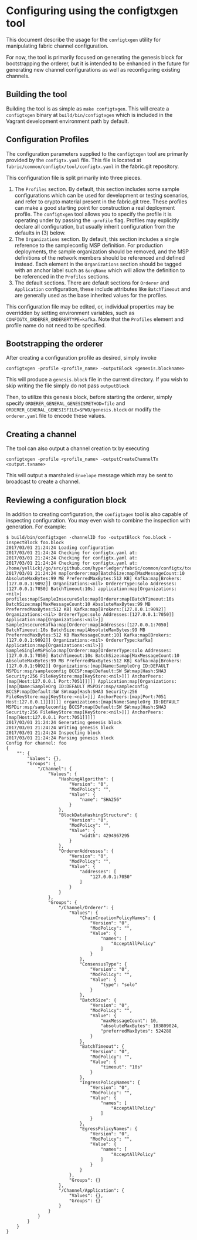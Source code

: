 # Configuring using the configtxgen tool

This document describe the usage for the `configtxgen` utility for manipulating fabric channel configuration.

For now, the tool is primarily focused on generating the genesis block for bootstrapping the orderer, but it is intended to be enhanced in the future for generating new channel configurations as well as reconfiguring existing channels.

## Building the tool

Building the tool is as simple as `make configtxgen`.  This will create a `configtxgen` binary at `build/bin/configtxgen` which is included in the Vagrant development environment path by default.

## Configuration Profiles

The configuration parameters supplied to the `configtxgen` tool are primarily provided by the `configtx.yaml` file.  This file is located at `fabric/common/configtx/tool/configtx.yaml` in the fabric.git repository.

This configuration file is split primarily into three pieces.

1. The `Profiles` section.  By default, this section includes some sample configurations which can be used for development or testing scenarios, and refer to crypto material present in the fabric.git tree.  These profiles can make a good starting point for construction a real deployment profile.  The `configtxgen` tool allows you to specify the profile it is operating under by passing the `-profile` flag.  Profiles may explicitly declare all configuration, but usually inherit configuration from the defaults in (3) below.
2. The `Organizations` section.  By default, this section includes a single reference to the sampleconfig MSP definition.  For production deployments, the sample organization should be removed, and the MSP definitions of the network members should be referenced and defined instead.  Each element in the `Organizations` section should be tagged with an anchor label such as `&orgName` which will allow the definition to be referenced in the `Profiles` sections.
3. The default sections.  There are default sections for `Orderer` and `Application` configuration, these include attributes like `BatchTimeout` and are generally used as the base inherited values for the profiles.

This configuration file may be edited, or, individual properties may be overridden by setting environment variables, such as `CONFIGTX_ORDERER_ORDERERTYPE=kafka`.  Note that the `Profiles` element and profile name do not need to be specified.

## Bootstrapping the orderer
After creating a configuration profile as desired, simply invoke
```
configtxgen -profile <profile_name> -outputBlock <genesis.blockname>
```
This will produce a `genesis.block` file in the current directory.  If you wish to skip writing the file simply do not pass `outputBlock`

Then, to utilize this genesis block, before starting the orderer, simply specify `ORDERER_GENERAL_GENESISMETHOD=file` and `ORDERER_GENERAL_GENESISFILE=$PWD/genesis.block` or modify the `orderer.yaml` file to encode these values.

## Creating a channel

The tool can also output a channel creation tx by executing

```
configtxgen -profile <profile_name> -outputCreateChannelTx <output.txname>
```

This will output a marshaled `Envelope` message which may be sent to broadcast to create a channel.

## Reviewing a configuration block

In addition to creating configuration, the `configtxgen` tool is also capable of inspecting configuration.  You may even wish to combine the inspection with generation.  For example:

```
$ build/bin/configtxgen -channelID foo -outputBlock foo.block -inspectBlock foo.block
2017/03/01 21:24:24 Loading configuration
2017/03/01 21:24:24 Checking for configtx.yaml at: 
2017/03/01 21:24:24 Checking for configtx.yaml at: 
2017/03/01 21:24:24 Checking for configtx.yaml at: /home/yellickj/go/src/github.com/hyperledger/fabric/common/configtx/tool
2017/03/01 21:24:24 map[orderer:map[BatchSize:map[MaxMessageCount:10 AbsoluteMaxBytes:99 MB PreferredMaxBytes:512 KB] Kafka:map[Brokers:[127.0.0.1:9092]] Organizations:<nil> OrdererType:solo Addresses:[127.0.0.1:7050] BatchTimeout:10s] application:map[Organizations:<nil>] profiles:map[SampleInsecureSolo:map[Orderer:map[BatchTimeout:10s BatchSize:map[MaxMessageCount:10 AbsoluteMaxBytes:99 MB PreferredMaxBytes:512 KB] Kafka:map[Brokers:[127.0.0.1:9092]] Organizations:<nil> OrdererType:solo Addresses:[127.0.0.1:7050]] Application:map[Organizations:<nil>]] SampleInsecureKafka:map[Orderer:map[Addresses:[127.0.0.1:7050] BatchTimeout:10s BatchSize:map[AbsoluteMaxBytes:99 MB PreferredMaxBytes:512 KB MaxMessageCount:10] Kafka:map[Brokers:[127.0.0.1:9092]] Organizations:<nil> OrdererType:kafka] Application:map[Organizations:<nil>]] SampleSingleMSPSolo:map[Orderer:map[OrdererType:solo Addresses:[127.0.0.1:7050] BatchTimeout:10s BatchSize:map[MaxMessageCount:10 AbsoluteMaxBytes:99 MB PreferredMaxBytes:512 KB] Kafka:map[Brokers:[127.0.0.1:9092]] Organizations:[map[Name:SampleOrg ID:DEFAULT MSPDir:msp/sampleconfig BCCSP:map[Default:SW SW:map[Hash:SHA3 Security:256 FileKeyStore:map[KeyStore:<nil>]]] AnchorPeers:[map[Host:127.0.0.1 Port:7051]]]]] Application:map[Organizations:[map[Name:SampleOrg ID:DEFAULT MSPDir:msp/sampleconfig BCCSP:map[Default:SW SW:map[Hash:SHA3 Security:256 FileKeyStore:map[KeyStore:<nil>]]] AnchorPeers:[map[Port:7051 Host:127.0.0.1]]]]]]] organizations:[map[Name:SampleOrg ID:DEFAULT MSPDir:msp/sampleconfig BCCSP:map[Default:SW SW:map[Hash:SHA3 Security:256 FileKeyStore:map[KeyStore:<nil>]]] AnchorPeers:[map[Host:127.0.0.1 Port:7051]]]]]
2017/03/01 21:24:24 Generating genesis block
2017/03/01 21:24:24 Writing genesis block
2017/03/01 21:24:24 Inspecting block
2017/03/01 21:24:24 Parsing genesis block
Config for channel: foo
{
    "": {
        "Values": {},
        "Groups": {
            "/Channel": {
                "Values": {
                    "HashingAlgorithm": {
                        "Version": "0",
                        "ModPolicy": "",
                        "Value": {
                            "name": "SHA256"
                        }
                    },
                    "BlockDataHashingStructure": {
                        "Version": "0",
                        "ModPolicy": "",
                        "Value": {
                            "width": 4294967295
                        }
                    },
                    "OrdererAddresses": {
                        "Version": "0",
                        "ModPolicy": "",
                        "Value": {
                            "addresses": [
                                "127.0.0.1:7050"
                            ]
                        }
                    }
                },
                "Groups": {
                    "/Channel/Orderer": {
                        "Values": {
                            "ChainCreationPolicyNames": {
                                "Version": "0",
                                "ModPolicy": "",
                                "Value": {
                                    "names": [
                                        "AcceptAllPolicy"
                                    ]
                                }
                            },
                            "ConsensusType": {
                                "Version": "0",
                                "ModPolicy": "",
                                "Value": {
                                    "type": "solo"
                                }
                            },
                            "BatchSize": {
                                "Version": "0",
                                "ModPolicy": "",
                                "Value": {
                                    "maxMessageCount": 10,
                                    "absoluteMaxBytes": 103809024,
                                    "preferredMaxBytes": 524288
                                }
                            },
                            "BatchTimeout": {
                                "Version": "0",
                                "ModPolicy": "",
                                "Value": {
                                    "timeout": "10s"
                                }
                            },
                            "IngressPolicyNames": {
                                "Version": "0",
                                "ModPolicy": "",
                                "Value": {
                                    "names": [
                                        "AcceptAllPolicy"
                                    ]
                                }
                            },
                            "EgressPolicyNames": {
                                "Version": "0",
                                "ModPolicy": "",
                                "Value": {
                                    "names": [
                                        "AcceptAllPolicy"
                                    ]
                                }
                            }
                        },
                        "Groups": {}
                    },
                    "/Channel/Application": {
                        "Values": {},
                        "Groups": {}
                    }
                }
            }
        }
    }
}
```
